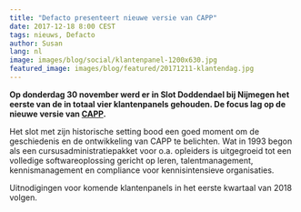 ```yaml
---
title: "Defacto presenteert nieuwe versie van CAPP"
date: 2017-12-18 8:00 CEST
tags: nieuws, Defacto
author: Susan
lang: nl
image: images/blog/social/klantenpanel-1200x630.jpg
featured_image: images/blog/featured/20171211-klantendag.jpg
---
```


__Op donderdag 30 november werd er in Slot Doddendael bij Nijmegen het eerste van de in totaal vier klantenpanels gehouden. De focus lag op de nieuwe versie van [CAPP](/capp-lms/).__

Het slot met zijn historische setting bood een goed moment om de geschiedenis en de ontwikkeling van CAPP te belichten. Wat in 1993 begon als een cursusadministratiepakket voor o.a. opleiders is uitgegroeid tot een volledige softwareoplossing gericht op leren, talentmanagement, kennismanagement en compliance voor kennisintensieve organisaties.

Uitnodigingen voor komende klantenpanels in het eerste kwartaal van 2018 volgen.
